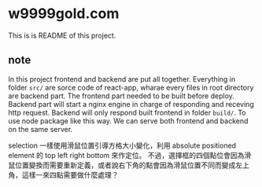 # w9999gold.com

This is is README of this project.

## note

In this project frontend and backend are put all together.
Everything in folder `src/` are sorce code of react-app, wharae every files in root directory are backend part.
The frontend part needed to be built before deploy.
Backend part will start a nginx engine in charge of responding and receving http request.
Backend will only respond built frontend in folder `build/`.
To use node package like this way. 
We can serve both frontend and backend on the same server.


selection 
一樣使用滑鼠位置引導方格大小變化，利用 absolute positioned element 的 top left right bottom 來作定位。
不過，選擇框的四個點位會因為滑鼠位置變換而需要重新定義，或者說右下角的點會因為滑鼠位置不同而變成左上角，這樣一來四點需要做什麼處理？